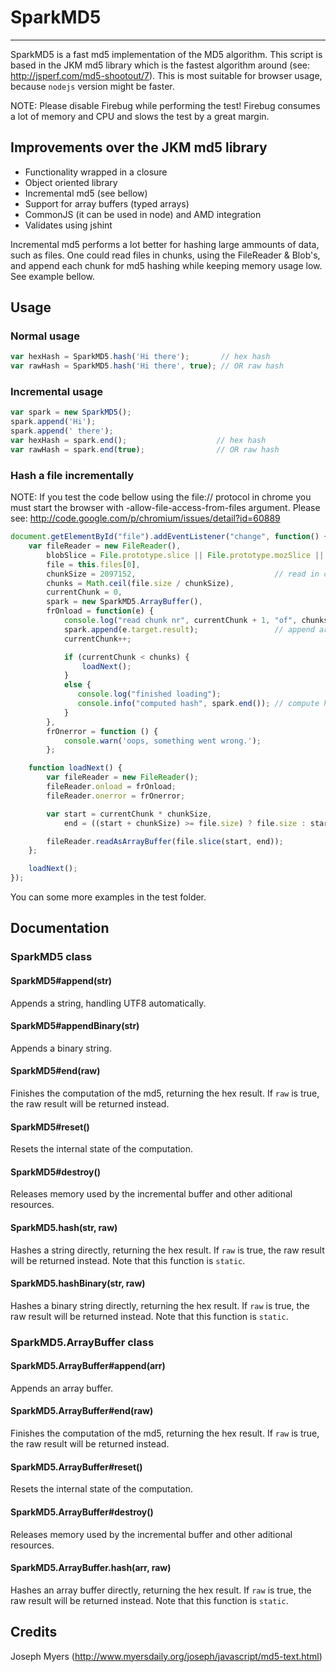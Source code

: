 # SparkMD5
--------------

SparkMD5 is a fast md5 implementation of the MD5 algorithm.
This script is based in the JKM md5 library which is the
fastest algorithm around (see: http://jsperf.com/md5-shootout/7).
This is most suitable for browser usage, because `nodejs` version might be faster.

NOTE: Please disable Firebug while performing the test!
      Firebug consumes a lot of memory and CPU and slows the test by a great margin.

## Improvements over the JKM md5 library

 * Functionality wrapped in a closure
 * Object oriented library
 * Incremental md5 (see bellow)
 * Support for array buffers (typed arrays)
 * CommonJS (it can be used in node) and AMD integration
 * Validates using jshint


Incremental md5 performs a lot better for hashing large ammounts of data, such as
files. One could read files in chunks, using the FileReader & Blob's, and append
each chunk for md5 hashing while keeping memory usage low. See example bellow.

## Usage

### Normal usage

```js
var hexHash = SparkMD5.hash('Hi there');       // hex hash
var rawHash = SparkMD5.hash('Hi there', true); // OR raw hash
```

### Incremental usage

```js
var spark = new SparkMD5();
spark.append('Hi');
spark.append(' there');
var hexHash = spark.end();                    // hex hash
var rawHash = spark.end(true);                // OR raw hash
```

### Hash a file incrementally

NOTE: If you test the code bellow using the file:// protocol in chrome you must start the browser with -allow-file-access-from-files argument.
      Please see: http://code.google.com/p/chromium/issues/detail?id=60889

```js
document.getElementById("file").addEventListener("change", function() {
    var fileReader = new FileReader(),
        blobSlice = File.prototype.slice || File.prototype.mozSlice || File.prototype.webkitSlice,
        file = this.files[0],
        chunkSize = 2097152,                               // read in chunks of 2MB
        chunks = Math.ceil(file.size / chunkSize),
        currentChunk = 0,
        spark = new SparkMD5.ArrayBuffer(),
        frOnload = function(e) {
            console.log("read chunk nr", currentChunk + 1, "of", chunks);
            spark.append(e.target.result);                 // append array buffer
            currentChunk++;

            if (currentChunk < chunks) {
                loadNext();
            }
            else {
               console.log("finished loading");
               console.info("computed hash", spark.end()); // compute hash
            }
        },
        frOnerror = function () {
            console.warn('oops, something went wrong.');
        };

    function loadNext() {
        var fileReader = new FileReader();
        fileReader.onload = frOnload;
        fileReader.onerror = frOnerror;

        var start = currentChunk * chunkSize,
            end = ((start + chunkSize) >= file.size) ? file.size : start + chunkSize;

        fileReader.readAsArrayBuffer(file.slice(start, end));
    };

    loadNext();
});
```

You can some more examples in the test folder.

## Documentation


### SparkMD5 class

#### SparkMD5#append(str)

Appends a string, handling UTF8 automatically.

#### SparkMD5#appendBinary(str)

Appends a binary string.

#### SparkMD5#end(raw)

Finishes the computation of the md5, returning the hex result.
If `raw` is true, the raw result will be returned instead.

#### SparkMD5#reset()

Resets the internal state of the computation.

#### SparkMD5#destroy()

Releases memory used by the incremental buffer and other aditional resources.

#### SparkMD5.hash(str, raw)

Hashes a string directly, returning the hex result.
If `raw` is true, the raw result will be returned instead.
Note that this function is `static`.

#### SparkMD5.hashBinary(str, raw)

Hashes a binary string directly, returning the hex result.
If `raw` is true, the raw result will be returned instead.
Note that this function is `static`.


### SparkMD5.ArrayBuffer class

#### SparkMD5.ArrayBuffer#append(arr)

Appends an array buffer.

#### SparkMD5.ArrayBuffer#end(raw)

Finishes the computation of the md5, returning the hex result.
If `raw` is true, the raw result will be returned instead.

#### SparkMD5.ArrayBuffer#reset()

Resets the internal state of the computation.

#### SparkMD5.ArrayBuffer#destroy()

Releases memory used by the incremental buffer and other aditional resources.

#### SparkMD5.ArrayBuffer.hash(arr, raw)

Hashes an array buffer directly, returning the hex result.
If `raw` is true, the raw result will be returned instead.
Note that this function is `static`.

## Credits

Joseph Myers (http://www.myersdaily.org/joseph/javascript/md5-text.html)
